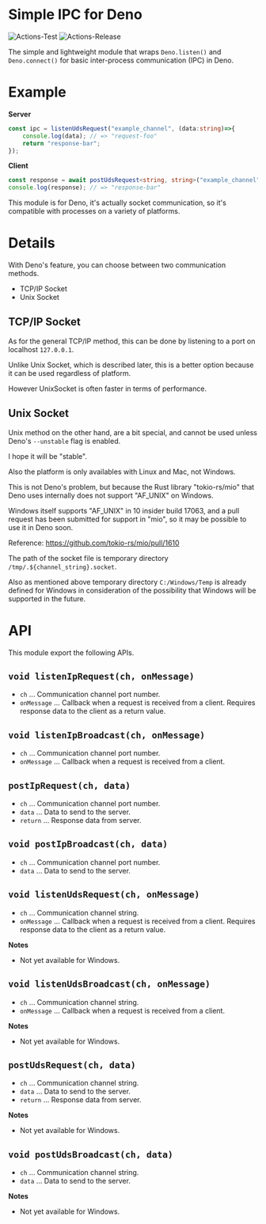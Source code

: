 # **Simple IPC for Deno**
![Actions-Test](https://github.com/dojyorin/deno_simple_ipc/actions/workflows/test.yaml/badge.svg)
![Actions-Release](https://github.com/dojyorin/deno_simple_ipc/actions/workflows/release.yaml/badge.svg)

The simple and lightweight module that wraps `Deno.listen()` and `Deno.connect()` for basic inter-process communication (IPC) in Deno.

# Example
**Server**

```ts
const ipc = listenUdsRequest("example_channel", (data:string)=>{
    console.log(data); // => "request-foo"
    return "response-bar";
});
```

**Client**

```ts
const response = await postUdsRequest<string, string>("example_channel", "request-foo");
console.log(response); // => "response-bar"
```

This module is for Deno, it's actually socket communication, so it's compatible with processes on a variety of platforms.

# Details
With Deno's feature, you can choose between two communication methods.

- TCP/IP Socket
- Unix Socket

## TCP/IP Socket
As for the general TCP/IP method, this can be done by listening to a port on localhost `127.0.0.1`.

Unlike Unix Socket, which is described later, this is a better option because it can be used regardless of platform.

However UnixSocket is often faster in terms of performance.

## Unix Socket
Unix method on the other hand, are a bit special, and cannot be used unless Deno's `--unstable` flag is enabled.

I hope it will be "stable".

Also the platform is only availables with Linux and Mac, not Windows.

This is not Deno's problem, but because the Rust library "tokio-rs/mio" that Deno uses internally does not support "AF_UNIX" on Windows.

Windows itself supports "AF_UNIX" in 10 insider build 17063, and a pull request has been submitted for support in "mio", so it may be possible to use it in Deno soon.

Reference: https://github.com/tokio-rs/mio/pull/1610

The path of the socket file is temporary directory `/tmp/.${channel_string}.socket`.

Also as mentioned above temporary directory `C:/Windows/Temp` is already defined for Windows in consideration of the possibility that Windows will be supported in the future.

# API
This module export the following APIs.

## `void listenIpRequest(ch, onMessage)`
- `ch` ... Communication channel port number.
- `onMessage` ... Callback when a request is received from a client. Requires response data to the client as a return value.

## `void listenIpBroadcast(ch, onMessage)`
- `ch` ... Communication channel port number.
- `onMessage` ... Callback when a request is received from a client.

## `postIpRequest(ch, data)`
- `ch` ... Communication channel port number.
- `data` ... Data to send to the server.
- `return` ... Response data from server.

## `void postIpBroadcast(ch, data)`
- `ch` ... Communication channel port number.
- `data` ... Data to send to the server.

## `void listenUdsRequest(ch, onMessage)`
- `ch` ... Communication channel string.
- `onMessage` ... Callback when a request is received from a client. Requires response data to the client as a return value.

**Notes**
- Not yet available for Windows.

## `void listenUdsBroadcast(ch, onMessage)`
- `ch` ... Communication channel string.
- `onMessage` ... Callback when a request is received from a client.

**Notes**
- Not yet available for Windows.

## `postUdsRequest(ch, data)`
- `ch` ... Communication channel string.
- `data` ... Data to send to the server.
- `return` ... Response data from server.

**Notes**
- Not yet available for Windows.

## `void postUdsBroadcast(ch, data)`
- `ch` ... Communication channel string.
- `data` ... Data to send to the server.

**Notes**
- Not yet available for Windows.